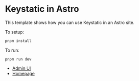 # Keystatic in Astro

This template shows how you can use Keystatic in an Astro site.

To setup:

```bash
pnpm install
```

To run:

```
pnpm run dev
```

- [Admin UI](http://localhost:4321/keystatic)
- [Homepage](http://localhost:4321)
